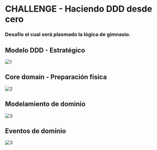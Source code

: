 
# CHALLENGE - Haciendo DDD desde cero

### Desafío el cual será plasmado la lógica de gimnasio.

## Modelo DDD - Estratégico
![1](https://user-images.githubusercontent.com/18647088/161407157-8aa71e2f-1513-40e0-9acb-25ae8348f43f.png)

## Core domain - Preparación física
![2](https://user-images.githubusercontent.com/18647088/161407158-765c73e2-67ae-49e4-bbe8-32b1fea9ab8e.jpg)

## Modelamiento de dominio
![3](https://user-images.githubusercontent.com/18647088/161408649-9973463c-4570-4a42-b0a7-0e628d33c31a.png)


## Eventos de dominio
![3](https://user-images.githubusercontent.com/18647088/161407159-77822a92-2107-4688-b0c4-910253dca7e4.jpg)
